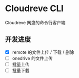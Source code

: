 # Cloudreve CLI

Cloudreve 网盘的命令行客户端

## 开发进度

- [x] remote 的文件上传 / 下载 / 删除
- [ ] onedrive 的文件上传
- [ ] 批量上传
- [ ] 批量下载
